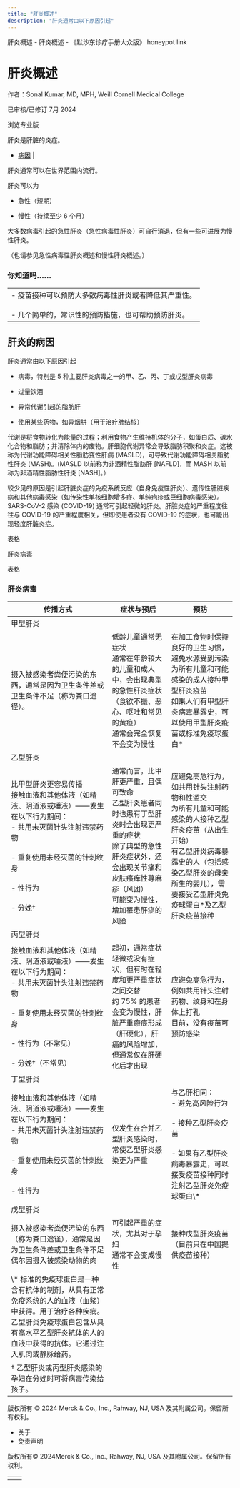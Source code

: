 ```yaml
---
title: "肝炎概述"
description: "肝炎通常由以下原因引起"
---
```


﻿肝炎概述 \- 肝炎概述 \- 《默沙东诊疗手册大众版》 honeypot link

# 肝炎概述

作者：Sonal Kumar, MD, MPH, Weill Cornell Medical College

已审核/已修订 7月 2024

浏览专业版

肝炎是肝脏的炎症。

- [病因](#病因_v36935590_zh) \|

肝炎通常可以在世界范围内流行。

肝炎可以为

- 急性（短期）

- 慢性（持续至少 6 个月）


大多数病毒引起的急性肝炎（急性病毒性肝炎）可自行消退，但有一些可进展为慢性肝炎。

（也请参见急性病毒性肝炎概述和慢性肝炎概述。）

### 你知道吗……

|     |
| --- |
| - 疫苗接种可以预防大多数病毒性肝炎或者降低其严重性。<br>  <br>- 几个简单的，常识性的预防措施，也可帮助预防肝炎。 |

## 肝炎的病因

肝炎通常由以下原因引起

- 病毒，特别是 5 种主要肝炎病毒之一的甲、乙、丙、丁或戊型肝炎病毒

- 过量饮酒

- 异常代谢引起的脂肪肝

- 使用某些药物，如异烟肼（用于治疗肺结核）


代谢是将食物转化为能量的过程；利用食物产生维持机体的分子，如蛋白质、碳水化合物和脂肪；并清除体内的废物。肝细胞代谢异常会导致脂肪积聚和炎症。这被称为代谢功能障碍相关性脂肪变性肝病 (MASLD)，可导致代谢功能障碍相关脂肪性肝炎 (MASH)。(MASLD 以前称为非酒精性脂肪肝 \[NAFLD\]，而 MASH 以前称为非酒精性脂肪性肝炎 \[NASH\]。）

较少见的原因是引起肝脏炎症的免疫系统反应（自身免疫性肝炎）、遗传性肝脏疾病和其他病毒感染（如传染性单核细胞增多症、单纯疱疹或巨细胞病毒感染）。SARS-CoV-2 感染 (COVID-19) 通常可引起轻微的肝炎。肝脏炎症的严重程度往往与 COVID-19 的严重程度相关，但即使患者没有 COVID-19 的症状，也可能出现轻度肝脏炎症。

表格

肝炎病毒

表格

### 肝炎病毒

| 传播方式 | 症状与预后 | 预防 |
| --- | --- | --- |
| 甲型肝炎 |
| 摄入被感染者粪便污染的东西，通常是因为卫生条件差或卫生条件不足（称为粪口途径）。 | 低龄儿童通常无症状 <br>通常在年龄较大的儿童和成人中，会出现典型的急性肝炎症状（食欲不振、恶心、呕吐和常见的黄疸）<br>通常会完全恢复<br>不会变为慢性 | 在加工食物时保持良好的卫生习惯，避免水源受到污染<br>为所有儿童和可能感染的成人接种甲型肝炎疫苗<br>如果人们有甲型肝炎病毒暴露史，可以使用甲型肝炎疫苗或标准免疫球蛋白\* |
| 乙型肝炎 |
| 比甲型肝炎更容易传播<br>接触血液和其他体液（如精液、阴道液或唾液）——发生在以下行为期间：<br>- 共用未灭菌针头注射违禁药物<br>  <br>- 重复使用未经灭菌的针刺纹身 <br>  <br>- 性行为<br>  <br>- 分娩† | 通常而言，比甲肝更严重，且偶可致命 <br>乙型肝炎患者同时也患有丁型肝炎时会出现更严重的症状<br>除了典型的急性肝炎症状外，还会出现关节痛和皮肤瘙痒性荨麻疹（风团）<br>可能变为慢性，增加罹患肝癌的风险 | 应避免高危行为，如共用针头注射药物和性滥交<br>为所有儿童和可能感染的人接种乙型肝炎疫苗（从出生开始）<br>有乙型肝炎病毒暴露史的人（包括感染乙型肝炎的母亲所生的婴儿），需要接受乙型肝炎免疫球蛋白\*及乙型肝炎疫苗接种 |
| 丙型肝炎 |
| 接触血液和其他体液（如精液、阴道液或唾液）——发生在以下行为期间：<br>- 共用未灭菌针头注射违禁药物<br>  <br>- 重复使用未经灭菌的针刺纹身 <br>  <br>- 性行为（不常见）<br>  <br>- 分娩†（不常见） | 起初，通常症状轻微或没有症状，但有时在轻度和更严重症状之间交替<br>约 75% 的患者会变为慢性，肝脏严重瘢痕形成（肝硬化），肝癌的风险增加，但通常仅在肝硬化后才出现 | 应避免高危行为，例如共用针头注射药物、纹身和在身体上打孔<br>目前，没有疫苗可预防感染 |
| 丁型肝炎 |
| 接触血液和其他体液（如精液、阴道液或唾液）——发生在以下行为期间：<br>- 共用未灭菌针头注射违禁药物<br>  <br>- 重复使用未经灭菌的针刺纹身<br>  <br>- 性行为 | 仅发生在合并乙型肝炎感染时，常使乙型肝炎感染更为严重 | 与乙肝相同：<br>- 避免高风险行为<br>  <br>- 接种乙型肝炎疫苗<br>  <br>- 如果有乙型肝炎病毒暴露史，可以接受疫苗接种同时注射乙型肝炎免疫球蛋白\\* |
| 戊型肝炎 |
| 摄入被感染者粪便污染的东西（称为粪口途径），通常是因为卫生条件差或卫生条件不足 <br>偶尔因摄入被感染动物的肉 | 可引起严重的症状，尤其对于孕妇<br>通常不会变成慢性 | 接种戊型肝炎疫苗（目前只在中国提供疫苗接种） |
| \\* 标准的免疫球蛋白是一种含有抗体的制剂，从具有正常免疫系统的人的血液（血浆）中获得。用于治疗各种疾病。乙型肝炎免疫球蛋白包含从具有高水平乙型肝炎抗体的人的血液中获得的抗体。它通过注入肌肉或静脉给药。 |
| † 乙型肝炎或丙型肝炎感染的孕妇在分娩时可将病毒传染给孩子。 |



版权所有 © 2024
Merck & Co., Inc., Rahway, NJ, USA 及其附属公司。保留所有权利。

- 关于
- 免责声明

版权所有© 2024Merck & Co., Inc., Rahway, NJ, USA 及其附属公司。保留所有权利。

|     |     |
| --- | --- |
|  |  |